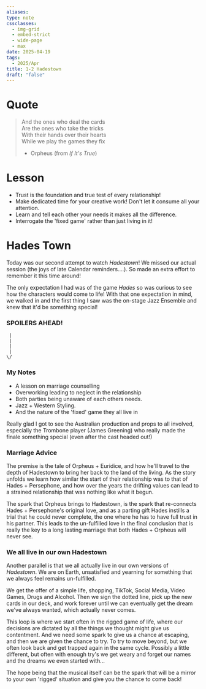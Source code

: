 ```yaml
---
aliases: 
type: note
cssclasses:
  - img-grid
  - embed-strict
  - wide-page
  - max
date: 2025-04-19
tags:
  - 2025/Apr
title: 1-2 Hadestown
draft: "false"
---
```

# Quote
> And the ones who deal the cards  
> Are the ones who take the tricks  
> With their hands over their hearts  
> While we play the games they fix
> - Orpheus (from *If It's True*)

# Lesson
- Trust is the foundation and true test of every relationship!
- Make dedicated time for your creative work!  Don't let it consume all your attention.
- Learn and tell each other your needs it makes all the difference.
- Interrogate the 'fixed game' rather than just living in it!
# Hades Town
Today was our second attempt to watch *Hadestown*!  We missed our actual session (the joys of late Calendar reminders....).  So made an extra effort to remember it this time around!  

The only expectation I had was of the game *Hades* so was curious to see how the characters would come to life!  With that one expectation in mind, we walked in and the first thing I saw was the on-stage Jazz Ensemble and knew that it'd be something special!

### SPOILERS AHEAD!

     |
	 |
	 |
	 |
	\/
### My Notes
- A lesson on marriage counselling
- Overworking leading to neglect in the relationship
- Both parties being unaware of each others needs.
- Jazz + Western Styling.
- And the nature of the 'fixed' game they all live in

Really glad I got to see the Australian production and props to all involved, especially the Trombone player (James Greening) who really made the finale something special (even after the cast headed out!)

### Marriage Advice
The premise is the tale of Orpheus + Euridice, and how he'll travel to the depth of Hadestown to bring her back to the land of the living.  As the story unfolds we learn how similar the start of their relationship was to that of Hades + Persephone, and how over the years the drifting values can lead to a strained relationship that was nothing like what it begun.

The spark that Orpheus brings to Hadestown, is the spark that re-connects Hades + Persephone's original love, and as a parting gift Hades instills a trial that he could never complete, the one where he has to have full trust in his partner.  This leads to the un-fulfilled love in the final conclusion that is really the key to a long lasting marriage that both Hades + Orpheus will never see.

### We all live in our own Hadestown
Another parallel is that we all actually live in our own versions of *Hadestown*.  We are on Earth, unsatisfied and yearning for something that we always feel remains un-fulfilled.

We get the offer of a simple life, shopping, TikTok, Social Media, Video Games, Drugs and Alcohol.  Then we sign the dotted line, pick up the new cards in our deck, and work forever until we can eventually get the dream we've always wanted, which actually never comes.

This loop is where we start often in the rigged game of life, where our decisions are dictated by all the things we thought might give us contentment.  And we need some spark to give us a chance at escaping, and then we are given the chance to try.  To try to move beyond, but we often look back and get trapped again in the same cycle.  Possibly a little different, but often with enough try's we get weary and forget our names and the dreams we even started with...

The hope being that the musical itself can be the spark that will be a mirror to your own 'rigged' situation and give you the chance to come back!

